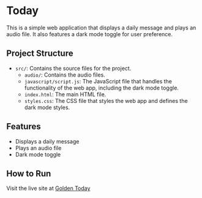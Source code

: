 # Today

This is a simple web application that displays a daily message and plays an audio file. It also features a dark mode toggle for user preference.

## Project Structure

- `src/`: Contains the source files for the project.
  - `audio/`: Contains the audio files.
  - `javascript/script.js`: The JavaScript file that handles the functionality of the web app, including the dark mode toggle.
  - `index.html`: The main HTML file.
  - `styles.css`: The CSS file that styles the web app and defines the dark mode styles.

## Features

- Displays a daily message
- Plays an audio file
- Dark mode toggle

## How to Run

Visit the live site at [Golden Today](https://golden-today.vercel.app/)
